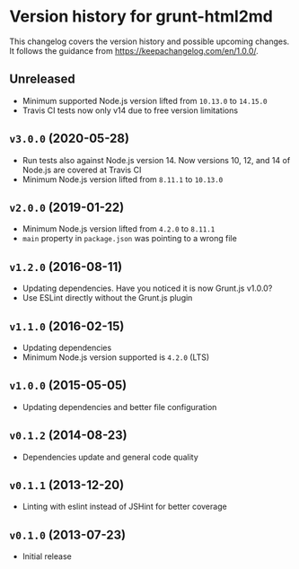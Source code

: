# Version history for grunt-html2md

This changelog covers the version history and possible upcoming changes.
It follows the guidance from https://keepachangelog.com/en/1.0.0/.

## Unreleased
- Minimum supported Node.js version lifted from `10.13.0` to `14.15.0`
- Travis CI tests now only v14 due to free version limitations

## `v3.0.0` (2020-05-28)
- Run tests also against Node.js version 14. Now versions 10, 12, and 14 of Node.js are covered at Travis CI
- Minimum Node.js version lifted from `8.11.1` to `10.13.0`

## `v2.0.0` (2019-01-22)
- Minimum Node.js version lifted from `4.2.0` to `8.11.1`
- `main` property in `package.json` was pointing to a wrong file

## `v1.2.0` (2016-08-11)
- Updating dependencies. Have you noticed it is now Grunt.js v1.0.0?
- Use ESLint directly without the Grunt.js plugin

## `v1.1.0` (2016-02-15)
- Updating dependencies
- Minimum Node.js version supported is `4.2.0` (LTS)

## `v1.0.0` (2015-05-05)
- Updating dependencies and better file configuration

## `v0.1.2` (2014-08-23)
- Dependencies update and general code quality

## `v0.1.1` (2013-12-20)
- Linting with eslint instead of JSHint for better coverage

## `v0.1.0` (2013-07-23)
- Initial release
